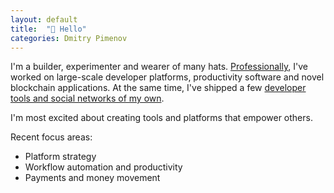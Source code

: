 ```yaml
---
layout: default
title:  "👋 Hello"
categories: Dmitry Pimenov
---
```

I'm a builder, experimenter and wearer of many hats. [Professionally](https://linkedin.com/in/dpim), I've worked on large-scale developer platforms, productivity software and novel blockchain applications. At the same time, I've shipped a few [developer tools and social networks of my own](/projects).

I'm most excited about creating tools and platforms that empower others.

Recent focus areas:
- Platform strategy
- Workflow automation and productivity
- Payments and money movement
